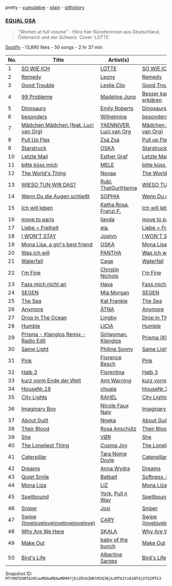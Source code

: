 pretty - [cumulative](/playlists/cumulative/37i9dQZF1DWVA5o3WHL2eG.md) - [plain](/playlists/plain/37i9dQZF1DWVA5o3WHL2eG) - [githistory](https://github.githistory.xyz/mackorone/spotify-playlist-archive/blob/main/playlists/plain/37i9dQZF1DWVA5o3WHL2eG)

### [EQUAL GSA](https://open.spotify.com/playlist/37i9dQZF1DWVA5o3WHL2eG)

> "Women at full volume" \- Höre hier Künstlerinnen aus Deutschland, Österreich und der Schweiz\. Cover: LOTTE

[Spotify](https://open.spotify.com/user/spotify) - 13,890 likes - 50 songs - 2 hr 37 min

| No. | Title | Artist(s) | Album | Length |
|---|---|---|---|---|
| 1 | [SO WIE ICH](https://open.spotify.com/track/6JkTgg7FY1DWZLYiM1B56Q) | [LOTTE](https://open.spotify.com/artist/3gqabzO7zvHVzAIT0Nxqa3) | [SO WIE ICH](https://open.spotify.com/album/0t6Q2AEooDRXaI1xITnhKe) | 3:39 |
| 2 | [Remedy](https://open.spotify.com/track/5JVA0t7r2Y7m9NaHmgaeiC) | [Leony](https://open.spotify.com/artist/2NpPlwwDVYR5dIj0F31EcC) | [Remedy](https://open.spotify.com/album/4nKguZWie1WQuxFspIwHOY) | 2:27 |
| 3 | [Good Trouble](https://open.spotify.com/track/7tOscxxC3AlgiBagWInEm3) | [Leslie Clio](https://open.spotify.com/artist/2Z8ZYYqedbWaOlSsBRVlmQ) | [Good Trouble](https://open.spotify.com/album/1BqIPBcVq5VEl4HpMuboQI) | 3:24 |
| 4 | [99 Probleme](https://open.spotify.com/track/5kzcodJVFIui6nCRAfKw3O) | [Madeline Juno](https://open.spotify.com/artist/6u8KyY2rfBGDtDejRJ9JaQ) | [Besser kann ich es nicht erklären](https://open.spotify.com/album/2x3GbNC5I3eFx4ZrFJjvsy) | 3:33 |
| 5 | [Dinosaurs](https://open.spotify.com/track/3PRxmJf4F3CDA0vyathTYz) | [Emily Roberts](https://open.spotify.com/artist/3RBqLTttwN1orqQozYfmJo) | [Dinosaurs](https://open.spotify.com/album/25uJ91s0iYTTZYoG9L5mQn) | 2:56 |
| 6 | [besonders](https://open.spotify.com/track/0qZ38h6vARmBn1dLPo5qIU) | [Wilhelmine](https://open.spotify.com/artist/4f5pBvQZzdOGpFF0pwtUZG) | [besonders](https://open.spotify.com/album/14iHxk7M0XCEgoZPiYn8Rg) | 3:00 |
| 7 | [Mädchen Mädchen \(feat\. Luci van Org\)](https://open.spotify.com/track/1NNcwO2fcbkYdWR4cpv2Vq) | [YAENNIVER](https://open.spotify.com/artist/62yGrNS5EcrAnBVlDtlBEw), [Luci van Org](https://open.spotify.com/artist/4MiL1KP3pARZzzmvEUSELY) | [Mädchen Mädchen \(feat\. Luci van Org\)](https://open.spotify.com/album/0mqbTppBPQCghaadqHMxoR) | 2:46 |
| 8 | [Pull Up Flex](https://open.spotify.com/track/5unI1BEFCZkXp4UV34xTQB) | [Zsá Zsá](https://open.spotify.com/artist/2tV5iP4TyDyLFU9WmfXMLZ) | [Pull up Flex](https://open.spotify.com/album/0yBeYMbAXS9oFDsbMFT3FM) | 2:51 |
| 9 | [Starstruck](https://open.spotify.com/track/051QrxU9tbj7lMpVQ5GBBr) | [OSKA](https://open.spotify.com/artist/4aT85lix0NSNB6w9Ozzksq) | [Starstruck](https://open.spotify.com/album/55g84BQDIGOoXKrWf2j3aG) | 2:57 |
| 10 | [Letzte Mail](https://open.spotify.com/track/3wa4qwuJVPNGIpuoJmffcV) | [Esther Graf](https://open.spotify.com/artist/1FXdfOOisB3d3hfZOjhjID) | [Letzte Mail](https://open.spotify.com/album/4ac7Z0wjwhaYeQMk1UaDRz) | 2:48 |
| 11 | [bitte küss mich](https://open.spotify.com/track/4CofSphX6ltv4pRdJaKqL0) | [MELE](https://open.spotify.com/artist/6Lk699bosWcOqCMFLJFrPp) | [bitte küss mich](https://open.spotify.com/album/3jfvxgoyvSt2IVWUkDTUGI) | 2:34 |
| 12 | [The World's Thing](https://open.spotify.com/track/7p9qrq8qPw8KA6nyLN6Ocq) | [Novaa](https://open.spotify.com/artist/3PMqVecYp6tFBk7d7SDlPm) | [The World's Thing](https://open.spotify.com/album/0orNVT4C6SfaFiplCVEvFX) | 2:43 |
| 13 | [WIESO TUN WIR DAS?](https://open.spotify.com/track/3UN4dmmFanb3ZBZNDIpn3C) | [Rubi](https://open.spotify.com/artist/0VlrorDSkEbLK1D6VvMgd2), [ThatGurlHanna](https://open.spotify.com/artist/48bqtQhilt5mDstY1HfgN5) | [WIESO TUN WIR DAS?](https://open.spotify.com/album/0tqkS38rIiloIIn9AEOMNK) | 2:19 |
| 14 | [Wenn Du die Augen schließt](https://open.spotify.com/track/0HlbHgvF2CHsRfGjlYIxcT) | [SOPHIA](https://open.spotify.com/artist/45wdSLZd70phdDkxlA5D3v) | [Wenn Du die Augen schließt](https://open.spotify.com/album/3T4vp2rxp0FjJ0vnt2WrmR) | 2:52 |
| 15 | [Ich will leben](https://open.spotify.com/track/4sMscWTLzCje04uem4z0ym) | [Katha Rosa](https://open.spotify.com/artist/767iqRy8U8T4rAdDscZt57), [Franzi F.](https://open.spotify.com/artist/7r1PIgsHGGj6mwXriQU0ek) | [Ich will leben](https://open.spotify.com/album/1VxT8JspigsvXAIbYLdPbe) | 2:47 |
| 16 | [move to paris](https://open.spotify.com/track/4gmXbQ2CLqBT2W0EVYG3Zf) | [ilayda](https://open.spotify.com/artist/2JctEubYrAEVMCbHAfdYPU) | [move to paris](https://open.spotify.com/album/3nnEQLZooQUV5VgvdC0PeP) | 2:42 |
| 17 | [Liebe = Freiheit](https://open.spotify.com/track/2iz6T0J8tC7UrXUKtIDwy0) | [ela.](https://open.spotify.com/artist/7hCkk48aIsK8myLaEbeXHx) | [Liebe = Freiheit](https://open.spotify.com/album/2dXs6rzi4QGtPrJE8Yp9ZO) | 3:07 |
| 18 | [I WON'T STAY](https://open.spotify.com/track/0U9gq4pfWLjoF7F4pWcMvO) | [Joplyn](https://open.spotify.com/artist/32Jt1AK733JbFR82hEZ0Ih) | [I WON'T STAY](https://open.spotify.com/album/0m8w2qFAnW82Nn6mhmxZ7I) | 4:46 |
| 19 | [Mona Lisa, a girl's best friend](https://open.spotify.com/track/3Pu6JxVoH13eOFliZPRAqv) | [OSKA](https://open.spotify.com/artist/4aT85lix0NSNB6w9Ozzksq) | [Mona Lisa, a girl's best friend](https://open.spotify.com/album/2JvzoVjEpv0sBIYs5JuyOY) | 3:20 |
| 20 | [Was ich will](https://open.spotify.com/track/1oMegChnI6ZqfcDR5n8eBJ) | [PANTHA](https://open.spotify.com/artist/40TyBBFIw2Nw3psoWIkNI8) | [Was ich will](https://open.spotify.com/album/6ktVzgaQxt03He86k7ZFn3) | 2:51 |
| 21 | [Waterfall](https://open.spotify.com/track/7Cipq2ROolmk2r6gWwiCuJ) | [Cage](https://open.spotify.com/artist/5AcetCgP402g9PqzkcSxNo) | [Waterfall](https://open.spotify.com/album/2fdLWQmYdYk6tIvE73YZbM) | 3:47 |
| 22 | [I'm Fine](https://open.spotify.com/track/5cabcNbOrCUQ8q9vxKKWcn) | [Christin Nichols](https://open.spotify.com/artist/3vQtRdN3v7tuRnKaOjNzU0) | [I'm Fine](https://open.spotify.com/album/7aGK8OZgNcZTFxUcVR3iyg) | 3:27 |
| 23 | [Fass mich nicht an](https://open.spotify.com/track/1XgRfGN4N0n7nK8kWZr0CR) | [Hava](https://open.spotify.com/artist/3Mn6d673ieRza7uw6zY2Zv) | [Fass mich nicht an](https://open.spotify.com/album/1D7TjRf3rO98oo7cxtlFQo) | 3:33 |
| 24 | [SEGEN](https://open.spotify.com/track/2hQCrsmDe1n1I1zgSgdix7) | [Mia Morgan](https://open.spotify.com/artist/5Uw20NgiZnH2WMcpQ7FdRB) | [SEGEN](https://open.spotify.com/album/0fBm1lNNZsAPlW3Xp6dynW) | 3:40 |
| 25 | [The Sea](https://open.spotify.com/track/0ZyWvgGja2GqSlOcqmovEB) | [Kat Frankie](https://open.spotify.com/artist/6vdr7WnqTfEEPjKJsNrlgY) | [The Sea](https://open.spotify.com/album/5BlEIOLptS2u31jUbgZojJ) | 4:18 |
| 26 | [Anymore](https://open.spotify.com/track/41k9LvMt9xspB5nueIUsfU) | [ÄTNA](https://open.spotify.com/artist/4ORnI4BzjKFbUply6fRvkX) | [Anymore](https://open.spotify.com/album/1gN8dVk0oKtQoHdk1oxKrL) | 2:34 |
| 27 | [Drop In The Ocean](https://open.spotify.com/track/3bdQlieY8g6LCBp19pjFHL) | [Lingby](https://open.spotify.com/artist/3qvY7dcscKVm7bbCkQKWKQ) | [Drop In The Ocean](https://open.spotify.com/album/0zSjpzAS5tMzS0BgFgK6l9) | 3:48 |
| 28 | [Humble](https://open.spotify.com/track/5Sp4e9TEfUdvPlyocVp1am) | [LICIA](https://open.spotify.com/artist/59iuiRjF8ICAQZDJPpiptY) | [Humble](https://open.spotify.com/album/03k2GVSiIyeONjCKLtVTZH) | 4:14 |
| 29 | [Prisma \- Klanglos Remix \- Radio Edit](https://open.spotify.com/track/512m11L55vWoUbqrkObdCz) | [Girlwoman](https://open.spotify.com/artist/24rqTvJDFy2t2xgCxsN2f0), [Klanglos](https://open.spotify.com/artist/1jV311C5ADuBqCPpprsjUp) | [Prisma \(Klanglos Remix\)](https://open.spotify.com/album/147QdcYieTKdMrzIvs2X8h) | 3:28 |
| 30 | [Same Light](https://open.spotify.com/track/5OGjfhiuw5K6vNYSsEdTE5) | [Philine Sonny](https://open.spotify.com/artist/5NXT9hOfNLjOMnXqCqzR2t) | [Same Light](https://open.spotify.com/album/6UxAaYhbUXhS0M7beI7ARJ) | 2:36 |
| 31 | [Pink](https://open.spotify.com/track/49nm7QzQh9PBPW8VKQoTdg) | [Florence Besch](https://open.spotify.com/artist/5gCo1kqCi58Q1P2gAvO4Pt) | [Pink](https://open.spotify.com/album/3wcItrM5zbTQrm6KKmpRk5) | 2:57 |
| 32 | [Halb 3](https://open.spotify.com/track/4S9w9u6MnE9j09UROeNsto) | [Florentina](https://open.spotify.com/artist/7adCbfW9aRcBxWhuuSNXTo) | [Halb 3](https://open.spotify.com/album/7eBjH8qGXRW05o4RLI7Z6V) | 1:49 |
| 33 | [kurz vorm Ende der Welt](https://open.spotify.com/track/5w0aDkrqRI8l66iNWPK8O4) | [Ami Warning](https://open.spotify.com/artist/7emjIbMonyAREBQkHhblu9) | [kurz vorm Ende der Welt](https://open.spotify.com/album/5jDlEitSpefFomiYgFWncm) | 2:33 |
| 34 | [HouseNr.19](https://open.spotify.com/track/2jblZmK2loEOOVokcXjBuk) | [chuala](https://open.spotify.com/artist/5k2dso94XJEWZhPMmKFznI) | [HouseNr.19](https://open.spotify.com/album/7FNO2wifGN6E7Lzmr0GCtF) | 3:42 |
| 35 | [City Lights](https://open.spotify.com/track/73atAQnc1qSPhOB1hv5p7H) | [RAHEL](https://open.spotify.com/artist/1PiAhtDO04aDUU9VKEi1j7) | [City Lights](https://open.spotify.com/album/5OVq51LblOygYxxbZ08yz9) | 3:21 |
| 36 | [Imaginary Boy](https://open.spotify.com/track/470qFnD2xdsZqOvXEubpj9) | [Nicole Faux Naiv](https://open.spotify.com/artist/49rxT73SJX2ORygUaXKLeD) | [Imaginary Boy](https://open.spotify.com/album/78S21P3LAQ4vbU3Vh9QKqc) | 3:10 |
| 37 | [About Guilt](https://open.spotify.com/track/3sRfhmVDcAT9MJFaSL96Ig) | [Nneka](https://open.spotify.com/artist/0VX4MyYhvKRtU1AZUVGLUZ) | [About Guilt](https://open.spotify.com/album/3Dh4EC4RhMdk0BAZRXqbR1) | 3:16 |
| 38 | [Their Blood](https://open.spotify.com/track/7wP3lEBXkJ9n4v8kXtE7Cg) | [Rosa Anschütz](https://open.spotify.com/artist/1kjoxeQwJmoCfXT6j58MTm) | [Their Blood](https://open.spotify.com/album/2Gycc48ZDDu1eewL7EK9QQ) | 4:24 |
| 39 | [She](https://open.spotify.com/track/6w4tv6eX6W9qa6pvd7Y3vX) | [VØR](https://open.spotify.com/artist/02gkdTPcKnn6BzYMqAsJsT) | [She](https://open.spotify.com/album/4OyhRQPRzDzci5dzkgpInl) | 0:46 |
| 40 | [The Loneliest Thing](https://open.spotify.com/track/4k5TtH1KiIh13ElOttHWg7) | [Cosma Joy](https://open.spotify.com/artist/2AqDA65BH1X8DI4LsFqiEJ) | [The Loneliest Thing](https://open.spotify.com/album/3ks4LGMZiJQJlU0my9bFfl) | 2:59 |
| 41 | [Caterpillar](https://open.spotify.com/track/0EcsqmlF8pnJxtJ6Dsb91G) | [Tara Nome Doyle](https://open.spotify.com/artist/4juPbQZA8Z5lkQYtd4pNmv) | [Caterpillar](https://open.spotify.com/album/2jdKh2eZ9oSFe5WxeiKoLd) | 3:53 |
| 42 | [Dreams](https://open.spotify.com/track/4UrxIqhCSVLSarKnMrnOmV) | [Anna Wydra](https://open.spotify.com/artist/1KPslttsLzdof3L6ud4prw) | [Dreams](https://open.spotify.com/album/7crqMfpxVphizPk4I8kxot) | 5:00 |
| 43 | [Quiet Smile](https://open.spotify.com/track/3ePAcsEO3jJxyHpiJSo9OA) | [Batbait](https://open.spotify.com/artist/1PGFrlFMjm2RIi2ndQ0lHG) | [Softness, Pt\. 1](https://open.spotify.com/album/3q64uO82lMEzX09QfFTlzl) | 2:32 |
| 44 | [Mona Liza](https://open.spotify.com/track/0e1e7qPxpD5cRvMre22Fvp) | [LIZ](https://open.spotify.com/artist/793QToVJnVh8Op8YSqJsSm) | [Mona Liza](https://open.spotify.com/album/6X1ECkuUhZjsSwoxiOvo74) | 2:26 |
| 45 | [Spellbound](https://open.spotify.com/track/1eS3YGv6LBS7oararePUL4) | [York](https://open.spotify.com/artist/20L5MecnuNujUE6imrfK0Q), [Pull n Way](https://open.spotify.com/artist/5NWbAWwcHnxmrr6vUhmqfH) | [Spellbound](https://open.spotify.com/album/6LIkPRuEAnLLBycG2TbRU1) | 2:52 |
| 46 | [Sniper](https://open.spotify.com/track/7gTYVU6OwYZJXiGMUm6Eyd) | [Josi](https://open.spotify.com/artist/5vQXzZjy86ijQhMjMb1ke4) | [Sniper](https://open.spotify.com/album/01wbOdOqktVM6TF4PMO3av) | 1:56 |
| 47 | [Swipe \(lovelovelovelovelovelovelove\)](https://open.spotify.com/track/2xBFHYI89zv6nwIsou5sTO) | [CARY](https://open.spotify.com/artist/0AHMHf89EpUmUPHY1dXBRv) | [Swipe \(lovelovelovelovelovelovelove\)](https://open.spotify.com/album/3KINihcfaQ88HpODrf3GEX) | 3:08 |
| 48 | [Why Are We Here](https://open.spotify.com/track/6NItiASHGH1dmfSeBN79qb) | [SKALA](https://open.spotify.com/artist/43hoEqOilY8CNQ3hzms5Pq) | [Why Are We Here](https://open.spotify.com/album/1gIkTMcxdAhZEP1Vm7VkI6) | 5:00 |
| 49 | [Make Out](https://open.spotify.com/track/6B1jdX6RSpK9J0obfpHeKO) | [baby of the bunch](https://open.spotify.com/artist/7iL7kelM3H9pfMMozONQx4) | [Make Out](https://open.spotify.com/album/0s7v694MvHIPleRYFHEtG0) | 1:21 |
| 50 | [Bird's Life](https://open.spotify.com/track/3MLnJNgMdhx5chY6OSDEXY) | [Albertine Sarges](https://open.spotify.com/artist/1bo2PjIgDEptAlEzxyOIuX) | [Bird's Life](https://open.spotify.com/album/2vpSULG9uMwpHsQ2KXHbuR) | 4:09 |

Snapshot ID: `MTY0NTE0NTA2OCwwMDAwMDAwMDM4YjEzZDVmZWRlM2Q3NjkzMTA3YzA1NTdjOTQ2MTk3`